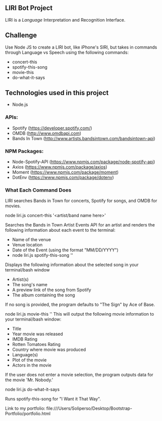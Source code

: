 ## LIRI Bot Project
LIRI is a *Language* Interpretation and Recognition Interface.

## Challenge
Use Node JS to create a LIRI bot, like iPhone's SIRI, but takes in commands through Language vs Speech using the following commands:

* concert-this
* spotify-this-song
* movie-this
* do-what-it-says


## Technologies used in this project
* Node.js

### APIs:
* Spotify (https://developer.spotify.com/)
* OMDB (http://www.omdbapi.com)
* Bands In Town (http://www.artists.bandsintown.com/bandsintown-api)

### NPM Packages:
* Node-Spotify-API (https://www.npmjs.com/package/node-spotify-api)
* Axios (https://www.npmjs.com/package/axios)
* Moment (https://www.npmjs.com/package/moment)
* DotEnv (https://www.npmjs.com/package/dotenv)

### What Each Command Does

LIRI searches Bands in Town for concerts, Spotify for songs, and OMDB for movies.

node liri.js concert-this '<artist/band name here>'

Searches the Bands in Town Artist Events API for an artist and renders the following information about each event to the terminal:

* Name of the venue
* Venue location
* Date of the Event (using the format "MM/DD/YYYY")
* node liri.js spotify-this-song '<song name here>'

Displays the following information about the selected song in your terminal/bash window
* Artist(s)
* The song's name
* A preview link of the song from Spotify
* The album containing the song

If no song is provided, the program defaults to "The Sign" by Ace of Base.

node liri.js movie-this '<movie name here>'
This will output the following movie information to your terminal/bash window:

  * Title
  * Year movie was released
  * IMDB Rating
  * Rotten Tomatoes Rating
  * Country where movie was produced
  * Language(s)
  * Plot of the movie
  * Actors in the movie
  
  If the user does not enter a movie selection, the program outputs data for the movie 'Mr. Nobody.'

  node liri.js do-what-it-says

  Runs spotify-this-song for "I Want it That Way".

  Link to my portfolio: file:///Users/Soliperso/Desktop/Bootstrap-Portfolio/portfolio.html
